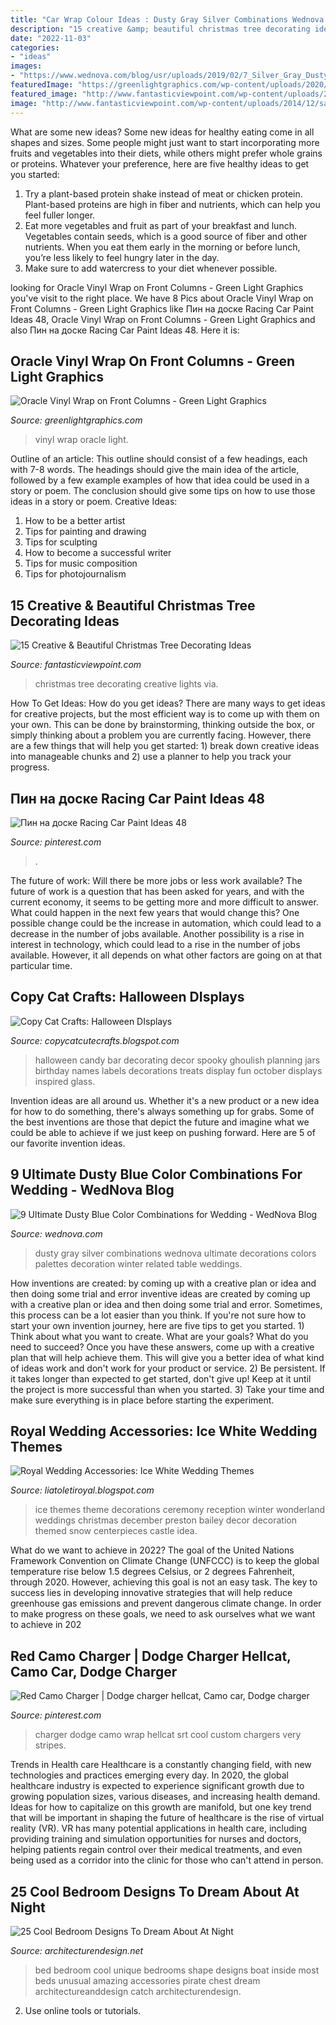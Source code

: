 ```yaml
---
title: "Car Wrap Colour Ideas : Dusty Gray Silver Combinations Wednova Ultimate Decorations Colors Palettes Decoration Winter Related Table Weddings"
description: "15 creative &amp; beautiful christmas tree decorating ideas"
date: "2022-11-03"
categories:
- "ideas"
images:
- "https://www.wednova.com/blog/usr/uploads/2019/02/7_Silver_Gray_Dusty_Blue_wedding_color_decoration_ideas_wedding_combo_2442857308.jpg"
featuredImage: "https://greenlightgraphics.com/wp-content/uploads/2020/05/IMG_4936-scaled.jpg"
featured_image: "http://www.fantasticviewpoint.com/wp-content/uploads/2014/12/santas-best-christmas-designs-.-com-Suzy-q-better-decorating-bible-blog-fabulous-Christmas-tree-how-to-design-home-makeover-color-scheme-ornaments-lights-wire-trunk-beads-garland-nuts.jpg"
image: "http://www.fantasticviewpoint.com/wp-content/uploads/2014/12/santas-best-christmas-designs-.-com-Suzy-q-better-decorating-bible-blog-fabulous-Christmas-tree-how-to-design-home-makeover-color-scheme-ornaments-lights-wire-trunk-beads-garland-nuts.jpg"
---
```



What are some new ideas?
Some new ideas for healthy eating come in all shapes and sizes. Some people might just want to start incorporating more fruits and vegetables into their diets, while others might prefer whole grains or proteins. Whatever your preference, here are five healthy ideas to get you started: 
1) Try a plant-based protein shake instead of meat or chicken protein. Plant-based proteins are high in fiber and nutrients, which can help you feel fuller longer. 
2) Eat more vegetables and fruit as part of your breakfast and lunch. Vegetables contain seeds, which is a good source of fiber and other nutrients. When you eat them early in the morning or before lunch, you’re less likely to feel hungry later in the day. 
3) Make sure to add watercress to your diet whenever possible.

	

		
looking for Oracle Vinyl Wrap on Front Columns - Green Light Graphics you've visit to the right place. We have 8 Pics about Oracle Vinyl Wrap on Front Columns - Green Light Graphics like Пин на доске Racing Car Paint Ideas 48, Oracle Vinyl Wrap on Front Columns - Green Light Graphics and also Пин на доске Racing Car Paint Ideas 48. Here it is:
		
    
## Oracle Vinyl Wrap On Front Columns - Green Light Graphics

<img loading=lazy src="https://greenlightgraphics.com/wp-content/uploads/2020/05/IMG_4936-scaled.jpg" onerror="this.onerror=null;this.src='https://tse2.mm.bing.net/th?id=OIP._qehgbh7LzqC90lB5GQenAHaFj&amp;pid=15.1';" alt="Oracle Vinyl Wrap on Front Columns - Green Light Graphics">

_Source: greenlightgraphics.com_

>vinyl wrap oracle light. 

	

Outline of an article: This outline should consist of a few headings, each with 7-8 words. The headings should give the main idea of the article, followed by a few example examples of how that idea could be used in a story or poem. The conclusion should give some tips on how to use those ideas in a story or poem.
Creative Ideas:

1. How to be a better artist 
2. Tips for painting and drawing 
3. Tips for sculpting 
4. How to become a successful writer 
5. Tips for music composition 
6. Tips for photojournalism 

    
## 15 Creative &amp; Beautiful Christmas Tree Decorating Ideas

<img loading=lazy src="http://www.fantasticviewpoint.com/wp-content/uploads/2014/12/santas-best-christmas-designs-.-com-Suzy-q-better-decorating-bible-blog-fabulous-Christmas-tree-how-to-design-home-makeover-color-scheme-ornaments-lights-wire-trunk-beads-garland-nuts.jpg" onerror="this.onerror=null;this.src='https://tse4.mm.bing.net/th?id=OIP.KzJyavuH7OjNeZQy4hEfawHaJ5&amp;pid=15.1';" alt="15 Creative &amp; Beautiful Christmas Tree Decorating Ideas">

_Source: fantasticviewpoint.com_

>christmas tree decorating creative lights via. 

	

How To Get Ideas: How do you get ideas?
There are many ways to get ideas for creative projects, but the most efficient way is to come up with them on your own. This can be done by brainstorming, thinking outside the box, or simply thinking about a problem you are currently facing. However, there are a few things that will help you get started: 1) break down creative ideas into manageable chunks and 2) use a planner to help you track your progress.

    
## Пин на доске Racing Car Paint Ideas 48

<img loading=lazy src="https://i.pinimg.com/736x/73/e7/a6/73e7a627ed5c4c4045bede26369f3629.jpg" onerror="this.onerror=null;this.src='https://tse1.mm.bing.net/th?id=OIP.e9zfigoXWJOgcNDAu53V-gHaLG&amp;pid=15.1';" alt="Пин на доске Racing Car Paint Ideas 48">

_Source: pinterest.com_

>. 

	

The future of work: Will there be more jobs or less work available?
The future of work is a question that has been asked for years, and with the current economy, it seems to be getting more and more difficult to answer. What could happen in the next few years that would change this? One possible change could be the increase in automation, which could lead to a decrease in the number of jobs available. Another possibility is a rise in interest in technology, which could lead to a rise in the number of jobs available. However, it all depends on what other factors are going on at that particular time.

    
## Copy Cat Crafts: Halloween DIsplays

<img loading=lazy src="http://3.bp.blogspot.com/_1IwJSFYdX2s/TIAm8XZbqjI/AAAAAAAAZAk/02AndYH0vF8/s1600/Tray+of+Halloween+Candy+012.JPG" onerror="this.onerror=null;this.src='https://tse4.mm.bing.net/th?id=OIP.uRo_8sQVW54KPeTfOrGuRAHaLG&amp;pid=15.1';" alt="Copy Cat Crafts: Halloween DIsplays">

_Source: copycatcutecrafts.blogspot.com_

>halloween candy bar decorating decor spooky ghoulish planning jars birthday names labels decorations treats display fun october displays inspired glass. 

	

Invention ideas are all around us. Whether it's a new product or a new idea for how to do something, there's always something up for grabs. Some of the best inventions are those that depict the future and imagine what we could be able to achieve if we just keep on pushing forward. Here are 5 of our favorite invention ideas.

    
## 9 Ultimate Dusty Blue Color Combinations For Wedding - WedNova Blog

<img loading=lazy src="https://www.wednova.com/blog/usr/uploads/2019/02/7_Silver_Gray_Dusty_Blue_wedding_color_decoration_ideas_wedding_combo_2442857308.jpg" onerror="this.onerror=null;this.src='https://tse1.mm.bing.net/th?id=OIP.hx8Yc1Lb8DHtn3beDnm3IwHaQh&amp;pid=15.1';" alt="9 Ultimate Dusty Blue Color Combinations for Wedding - WedNova Blog">

_Source: wednova.com_

>dusty gray silver combinations wednova ultimate decorations colors palettes decoration winter related table weddings. 

	

How inventions are created: by coming up with a creative plan or idea and then doing some trial and error
inventive ideas are created by coming up with a creative plan or idea and then doing some trial and error. Sometimes, this process can be a lot easier than you think. If you're not sure how to start your own invention journey, here are five tips to get you started. 1) Think about what you want to create. What are your goals? What do you need to succeed? Once you have these answers, come up with a creative plan that will help achieve them. This will give you a better idea of what kind of ideas work and don't work for your product or service. 2) Be persistent. If it takes longer than expected to get started, don't give up! Keep at it until the project is more successful than when you started. 3) Take your time and make sure everything is in place before starting the experiment.

    
## Royal Wedding Accessories: Ice White Wedding Themes

<img loading=lazy src="http://2.bp.blogspot.com/-D_xLYKtGocY/Tv1xM2jvwgI/AAAAAAAAC5U/BRLvQeY-cXc/s1600/ceremony-ice1.jpg" onerror="this.onerror=null;this.src='https://tse2.mm.bing.net/th?id=OIP.QNhvbo_LIoiCv2A4Ufip7gAAAA&amp;pid=15.1';" alt="Royal Wedding Accessories: Ice White Wedding Themes">

_Source: liatoletiroyal.blogspot.com_

>ice themes theme decorations ceremony reception winter wonderland weddings christmas december preston bailey decor decoration themed snow centerpieces castle idea. 

	

What do we want to achieve in 2022?
The goal of the United Nations Framework Convention on Climate Change (UNFCCC) is to keep the global temperature rise below 1.5 degrees Celsius, or 2 degrees Fahrenheit, through 2020. However, achieving this goal is not an easy task. The key to success lies in developing innovative strategies that will help reduce greenhouse gas emissions and prevent dangerous climate change. In order to make progress on these goals, we need to ask ourselves what we want to achieve in 202
    
## Red Camo Charger | Dodge Charger Hellcat, Camo Car, Dodge Charger

<img loading=lazy src="https://i.pinimg.com/736x/d7/c0/bd/d7c0bd51e3817a4b24e2d1f02ff75944.jpg" onerror="this.onerror=null;this.src='https://tse3.mm.bing.net/th?id=OIP.WTB-ptaokyhgt2dhEe_aawHaEK&amp;pid=15.1';" alt="Red Camo Charger | Dodge charger hellcat, Camo car, Dodge charger">

_Source: pinterest.com_

>charger dodge camo wrap hellcat srt cool custom chargers very stripes. 

	

Trends in Health care
Healthcare is a constantly changing field, with new technologies and practices emerging every day.  In 2020, the global healthcare industry is expected to experience significant growth due to growing population sizes, various diseases, and increasing health demand. Ideas for how to capitalize on this growth are manifold, but one key trend that will be important in shaping the future of healthcare is the rise of virtual reality (VR). VR has many potential applications in health care, including providing training and simulation opportunities for nurses and doctors, helping patients regain control over their medical treatments, and even being used as a corridor into the clinic for those who can't attend in person.

    
## 25 Cool Bedroom Designs To Dream About At Night

<img loading=lazy src="http://cdn.architecturendesign.net/wp-content/uploads/2014/09/24-unique-bed-in-car-shape.jpg" onerror="this.onerror=null;this.src='https://tse4.mm.bing.net/th?id=OIP.-4ELo5yXT_nqAxC_ig_rRgHaGM&amp;pid=15.1';" alt="25 Cool Bedroom Designs To Dream About At Night">

_Source: architecturendesign.net_

>bed bedroom cool unique bedrooms shape designs boat inside most beds unusual amazing accessories pirate chest dream architectureanddesign catch architecturendesign. 

	

2. Use online tools or tutorials.

